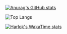 [![Anurag's GitHub stats](https://github-readme-stats.vercel.app/api?username=shunji-muto)](https://github.com/anuraghazra/github-readme-stats)

![Top Langs](https://github-readme-stats.vercel.app/api/top-langs/?username=shunji-muto&layout=compact)

[![Harlok's WakaTime stats](https://github-readme-stats.vercel.app/api/wakatime?username=shunji-muto)](https://github.com/anuraghazra/github-readme-stats)
